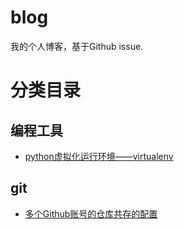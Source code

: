 # blog
我的个人博客，基于Github issue.

# 分类目录
## 编程工具
- [python虚拟化运行环境——virtualenv](https://github.com/dnxbjyj/blog/issues/2)


## git
- [多个Github账号的仓库共存的配置](https://github.com/dnxbjyj/blog/issues/1)
